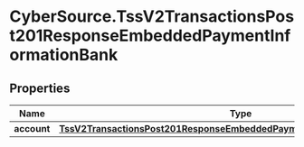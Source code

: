 # CyberSource.TssV2TransactionsPost201ResponseEmbeddedPaymentInformationBank

## Properties
Name | Type | Description | Notes
------------ | ------------- | ------------- | -------------
**account** | [**TssV2TransactionsPost201ResponseEmbeddedPaymentInformationBankAccount**](TssV2TransactionsPost201ResponseEmbeddedPaymentInformationBankAccount.md) |  | [optional] 


